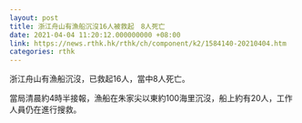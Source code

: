 ```yaml
---
layout: post
title: 浙江舟山有漁船沉沒16人被救起　8人死亡
date: 2021-04-04 11:20:12.000000000 +08:00
link: https://news.rthk.hk/rthk/ch/component/k2/1584140-20210404.htm
categories: rthk
---
```


浙江舟山有漁船沉沒，已救起16人，當中8人死亡。

當局清晨約4時半接報，漁船在朱家尖以東約100海里沉沒，船上約有20人，工作人員仍在進行搜救。

